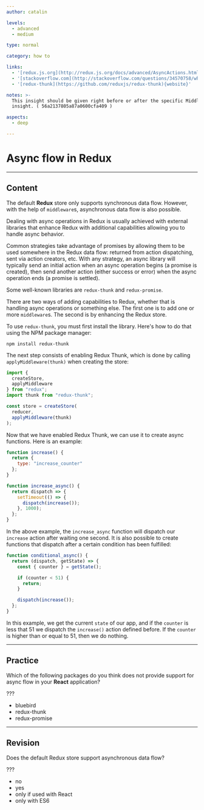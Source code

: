```yaml
---
author: catalin

levels:
  - advanced
  - medium

type: normal

category: how to

links:
  - '[redux.js.org](http://redux.js.org/docs/advanced/AsyncActions.html){website}'
  - '[stackoverflow.com](http://stackoverflow.com/questions/34570758/why-do-we-need-middleware-for-async-flow-in-redux){website}'
  - '[redux-thunk](https://github.com/reduxjs/redux-thunk){website}'

notes: >-
  This insight should be given right before or after the specific Middleware
  insight. ( 56a2137805a87a0600cfa409 )

aspects:
  - deep

---
```

# Async flow in Redux

---
## Content

The default **Redux** store only supports synchronous data flow. However, with the help of `middleware`s, asynchronous data flow is also possible.

Dealing with async operations in Redux is usually achieved with external libraries that enhance Redux with additional capabilities allowing you to handle async behavior.

Common strategies take advantage of promises by allowing them to be used somewhere in the Redux data flow: returned from action dispatching, sent via action creators, etc. With any strategy, an async library will typically send an initial action when an async operation begins (a promise is created), then send another action (either success or error) when the async operation ends (a promise is settled).

Some well-known libraries are `redux-thunk` and `redux-promise`.

There are two ways of adding capabilities to Redux, whether that is handling async operations or something else. The first one is to add one or more `middleware`s. The second is by enhancing the Redux store. 

To use `redux-thunk`, you must first install the library. Here's how to do that using the NPM package manager:

```shell
npm install redux-thunk
```

The next step consists of enabling Redux Thunk, which is done by calling `applyMiddleware(thunk)` when creating the store:

```js
import {
  createStore,
  applyMiddleware
} from "redux";
import thunk from "redux-thunk";

const store = createStore(
  reducer,
  applyMiddleware(thunk)
);
```

Now that we have enabled Redux Thunk, we can use it to create async functions. Here is an example:

```js
function increase() {
  return {
    type: "increase_counter"
  };
}

function increase_async() {
  return dispatch => {
    setTimeout(() => {
      dispatch(increase());
    }, 1000);
  };
}
```

In the above example, the `increase_async` function will dispatch our `increase` action after waiting one second. It is also possible to create functions that dispatch after a certain condition has been fulfilled:

```js
function conditional_async() {
  return (dispatch, getState) => {
    const { counter } = getState();

    if (counter < 51) {
      return;
    }

    dispatch(increase());
  };
}
```

In this example, we get the current `state` of our app, and if the `counter` is less that 51 we dispatch the `increase()` action defined before. If the `counter` is higher than or equal to 51, then we do nothing.

---
## Practice

Which of the following packages do you think does not provide support for async flow in your **React** application?

???

* bluebird
* redux-thunk
* redux-promise

---
## Revision

Does the default Redux store support asynchronous data flow?

???

* no
* yes
* only if used with React
* only with ES6

